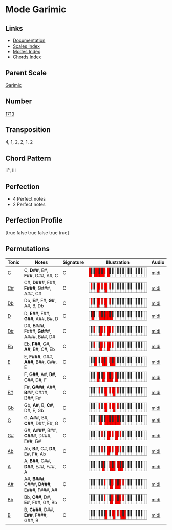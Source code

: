 # Mode Garimic

## Links

- [Documentation](README.md)
- [Scales Index](Scales.md)
- [Modes Index](Modes.md)
- [Chords Index](Chords.md)

## Parent Scale

[Garimic](ScaleGarimic.md)

## Number

[1713](https://ianring.com/musictheory/scales/1713)

## Transposition

4, 1, 2, 2, 1, 2

## Chord Pattern

ii⁰, III

## Perfection

- 4 Perfect notes
- 2 Perfect notes

## Perfection Profile

[true false true false true true]

## Permutations

| Tonic | Notes | Signature | Illustration | Audio |
|-------|-------|-----------|--------------|-------|
| [C](ModeCNaturalGarimic.md) | C, **D##**, E#, **F##**, G##, A#, C | C | ![CNaturalGarimic](ModeCNaturalGarimic.png) | [midi](https://github.com/edipermadi/music/blob/main/docs/ModeCNaturalGarimic.mid?raw=true) |
| [C#](ModeCSharpGarimic.md) | C#, **D###**, E##, **F###**, G###, A##, C# | C | ![CSharpGarimic](ModeCSharpGarimic.png) | [midi](https://github.com/edipermadi/music/blob/main/docs/ModeCSharpGarimic.mid?raw=true) |
| [Db](ModeDFlatGarimic.md) | Db, **E#**, F#, **G#**, A#, B, Db | C | ![DFlatGarimic](ModeDFlatGarimic.png) | [midi](https://github.com/edipermadi/music/blob/main/docs/ModeDFlatGarimic.mid?raw=true) |
| [D](ModeDNaturalGarimic.md) | D, **E##**, F##, **G##**, A##, B#, D | C | ![DNaturalGarimic](ModeDNaturalGarimic.png) | [midi](https://github.com/edipermadi/music/blob/main/docs/ModeDNaturalGarimic.mid?raw=true) |
| [D#](ModeDSharpGarimic.md) | D#, **E###**, F###, **G###**, A###, B##, D# | C | ![DSharpGarimic](ModeDSharpGarimic.png) | [midi](https://github.com/edipermadi/music/blob/main/docs/ModeDSharpGarimic.mid?raw=true) |
| [Eb](ModeEFlatGarimic.md) | Eb, **F##**, G#, **A#**, B#, C#, Eb | C | ![EFlatGarimic](ModeEFlatGarimic.png) | [midi](https://github.com/edipermadi/music/blob/main/docs/ModeEFlatGarimic.mid?raw=true) |
| [E](ModeENaturalGarimic.md) | E, **F###**, G##, **A##**, B##, C##, E | C | ![ENaturalGarimic](ModeENaturalGarimic.png) | [midi](https://github.com/edipermadi/music/blob/main/docs/ModeENaturalGarimic.mid?raw=true) |
| [F](ModeFNaturalGarimic.md) | F, **G##**, A#, **B#**, C##, D#, F | C | ![FNaturalGarimic](ModeFNaturalGarimic.png) | [midi](https://github.com/edipermadi/music/blob/main/docs/ModeFNaturalGarimic.mid?raw=true) |
| [F#](ModeFSharpGarimic.md) | F#, **G###**, A##, **B##**, C###, D##, F# | C | ![FSharpGarimic](ModeFSharpGarimic.png) | [midi](https://github.com/edipermadi/music/blob/main/docs/ModeFSharpGarimic.mid?raw=true) |
| [Gb](ModeGFlatGarimic.md) | Gb, **A#**, B, **C#**, D#, E, Gb | C | ![GFlatGarimic](ModeGFlatGarimic.png) | [midi](https://github.com/edipermadi/music/blob/main/docs/ModeGFlatGarimic.mid?raw=true) |
| [G](ModeGNaturalGarimic.md) | G, **A##**, B#, **C##**, D##, E#, G | C | ![GNaturalGarimic](ModeGNaturalGarimic.png) | [midi](https://github.com/edipermadi/music/blob/main/docs/ModeGNaturalGarimic.mid?raw=true) |
| [G#](ModeGSharpGarimic.md) | G#, **A###**, B##, **C###**, D###, E##, G# | C | ![GSharpGarimic](ModeGSharpGarimic.png) | [midi](https://github.com/edipermadi/music/blob/main/docs/ModeGSharpGarimic.mid?raw=true) |
| [Ab](ModeAFlatGarimic.md) | Ab, **B#**, C#, **D#**, E#, F#, Ab | C | ![AFlatGarimic](ModeAFlatGarimic.png) | [midi](https://github.com/edipermadi/music/blob/main/docs/ModeAFlatGarimic.mid?raw=true) |
| [A](ModeANaturalGarimic.md) | A, **B##**, C##, **D##**, E##, F##, A | C | ![ANaturalGarimic](ModeANaturalGarimic.png) | [midi](https://github.com/edipermadi/music/blob/main/docs/ModeANaturalGarimic.mid?raw=true) |
| [A#](ModeASharpGarimic.md) | A#, **B###**, C###, **D###**, E###, F###, A# | C | ![ASharpGarimic](ModeASharpGarimic.png) | [midi](https://github.com/edipermadi/music/blob/main/docs/ModeASharpGarimic.mid?raw=true) |
| [Bb](ModeBFlatGarimic.md) | Bb, **C##**, D#, **E#**, F##, G#, Bb | C | ![BFlatGarimic](ModeBFlatGarimic.png) | [midi](https://github.com/edipermadi/music/blob/main/docs/ModeBFlatGarimic.mid?raw=true) |
| [B](ModeBNaturalGarimic.md) | B, **C###**, D##, **E##**, F###, G##, B | C | ![BNaturalGarimic](ModeBNaturalGarimic.png) | [midi](https://github.com/edipermadi/music/blob/main/docs/ModeBNaturalGarimic.mid?raw=true) |
